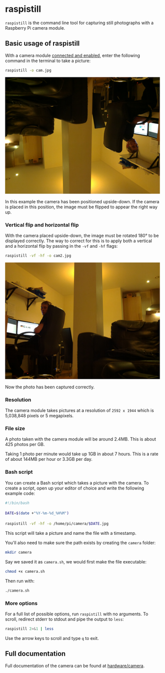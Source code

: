 # raspistill

`raspistill` is the command line tool for capturing still photographs with a Raspberry Pi camera module.

## Basic usage of raspistill

With a camera module [connected and enabled](../README.md), enter the following command in the terminal to take a picture:

```bash
raspistill -o cam.jpg
```

![Upside-down photo](images/cam.jpg)

In this example the camera has been positioned upside-down. If the camera is placed in this position, the image must be flipped to appear the right way up.

### Vertical flip and horizontal flip

With the camera placed upside-down, the image must be rotated 180° to be displayed correctly. The way to correct for this is to apply both a vertical and a horizontal flip by passing in the `-vf` and `-hf` flags:

```bash
raspistill -vf -hf -o cam2.jpg
```

![Vertical and horizontal flipped photo](images/cam2.jpg)

Now the photo has been captured correctly.

### Resolution

The camera module takes pictures at a resolution of `2592 x 1944` which is 5,038,848 pixels or 5 megapixels.

### File size

A photo taken with the camera module will be around 2.4MB. This is about 425 photos per GB.

Taking 1 photo per minute would take up 1GB in about 7 hours. This is a rate of about 144MB per hour or 3.3GB per day.

### Bash script

You can create a Bash script which takes a picture with the camera. To create a script, open up your editor of choice and write the following example code:

```bash
#!/bin/bash

DATE=$(date +"%Y-%m-%d_%H%M")

raspistill -vf -hf -o /home/pi/camera/$DATE.jpg
```

This script will take a picture and name the file with a timestamp.

You'll also need to make sure the path exists by creating the `camera` folder:

```bash
mkdir camera
```

Say we saved it as `camera.sh`, we would first make the file executable:

```bash
chmod +x camera.sh
```

Then run with:

```bash
./camera.sh
```

### More options

For a full list of possible options, run `raspistill` with no arguments. To scroll, redirect stderr to stdout and pipe the output to `less`:

```bash
raspistill 2>&1 | less
```

Use the arrow keys to scroll and type `q` to exit.

## Full documentation

Full documentation of the camera can be found at [hardware/camera](../../../hardware/camera/README.md).
